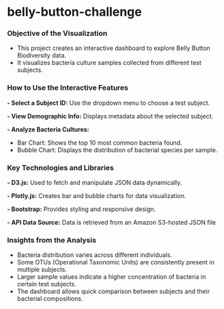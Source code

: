 # belly-button-challenge
### Objective of the Visualization
- This project creates an interactive dashboard to explore Belly Button Biodiversity data.
- It visualizes bacteria culture samples collected from different test subjects.

### How to Use the Interactive Features
**- Select a Subject ID:** Use the dropdown menu to choose a test subject.

**- View Demographic Info:** Displays metadata about the selected subject.

**- Analyze Bacteria Cultures:**
- Bar Chart: Shows the top 10 most common bacteria found.
- Bubble Chart: Displays the distribution of bacterial species per sample.

### Key Technologies and Libraries
**- D3.js:** Used to fetch and manipulate JSON data dynamically.

**- Plotly.js:** Creates bar and bubble charts for data visualization.

**- Bootstrap:** Provides styling and responsive design.

**- API Data Source:** Data is retrieved from an Amazon S3-hosted JSON file

### Insights from the Analysis
- Bacteria distribution varies across different individuals.
- Some OTUs (Operational Taxonomic Units) are consistently present in multiple subjects.
- Larger sample values indicate a higher concentration of bacteria in certain test subjects.
- The dashboard allows quick comparison between subjects and their bacterial compositions.
